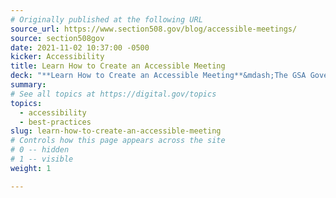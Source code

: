 ```yaml
---
# Originally published at the following URL
source_url: https://www.section508.gov/blog/accessible-meetings/
source: section508gov
date: 2021-11-02 10:37:00 -0500
kicker: Accessibility
title: Learn How to Create an Accessible Meeting
deck: "**Learn How to Create an Accessible Meeting**&mdash;The GSA Government-wide IT Accessibility Program publishes guidance on how you can plan your next meeting - from selecting your venue or online platform; planning for, and scheduling accommodations; ensuring the accessibility of meeting documents and materials; meeting management techniques, and more."
summary: 
# See all topics at https://digital.gov/topics
topics:
  - accessibility
  - best-practices
slug: learn-how-to-create-an-accessible-meeting
# Controls how this page appears across the site
# 0 -- hidden
# 1 -- visible
weight: 1

---
```

